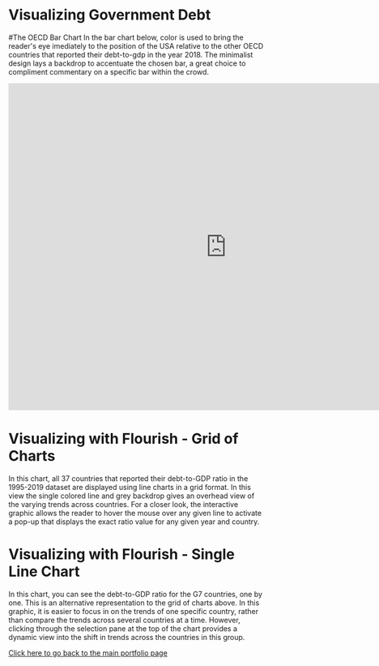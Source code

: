 # Visualizing Government Debt

#The OECD Bar Chart 
In the bar chart below, color is used to bring the reader's eye imediately to the position of the USA relative to the other OECD countries that reported their debt-to-gdp in the year 2018. The minimalist design lays a backdrop to accentuate the chosen bar, a great choice to compliment commentary on a specific bar within the crowd.   

<iframe src="https://data.oecd.org/chart/6gQ0" width="860" height="645" style="border: 0" mozallowfullscreen="true" webkitallowfullscreen="true" allowfullscreen="true"><a href="https://data.oecd.org/chart/6gQ0" target="_blank">OECD Chart: General government debt, Total, % of GDP, Annual, 2018</a></iframe>


# Visualizing with Flourish - Grid of Charts
In this chart, all 37 countries that reported their debt-to-GDP ratio in the 1995-2019 dataset are displayed using line charts in a grid format. In this view the single colored line and grey backdrop gives an overhead view of the varying trends across countries. For a closer look, the interactive graphic allows the reader to hover the mouse over any given line to activate a pop-up that displays the exact ratio value for any given year and country. 

<div class="flourish-embed flourish-chart" data-src="visualisation/5297669"><script src="https://public.flourish.studio/resources/embed.js"></script></div>


# Visualizing with Flourish - Single Line Chart
In this chart, you can see the debt-to-GDP ratio for the G7 countries, one by one. This is an alternative representation to the grid of charts above. In this graphic, it is easier to focus in on the trends of one specific country, rather than compare the trends across several countries at a time. However, clicking through the selection pane at the top of the chart provides a dynamic view into the shift in trends across the countries in this group. 

<div class="flourish-embed flourish-chart" data-src="visualisation/5298051"><script src="https://public.flourish.studio/resources/embed.js"></script></div>


[Click here to go back to the main portfolio page](/portfolio.html)
